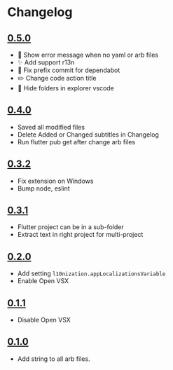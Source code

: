 # Changelog

## [0.5.0]

- 🥅 Show error message when no yaml or arb files
- ✨ Add support r13n
- 💚 Fix prefix commit for dependabot
- ✏️ Change code action title
- 🔧 Hide folders in explorer vscode

## [0.4.0]

- Saved all modified files
- Delete Added or Changed subtitles in Changelog
- Run flutter pub get after change arb files

## [0.3.2]

- Fix extension on Windows
- Bump node, eslint

## [0.3.1]

- Flutter project can be in a sub-folder
- Extract text in right project for multi-project

## [0.2.0]

- Add setting `l10nization.appLocalizationsVariable`
- Enable Open VSX

## [0.1.1]

- Disable Open VSX

## [0.1.0]

- Add string to all arb files.

[0.5.0]: https://github.com/lsaudon/l10nization/releases/tag/release-0.5.0
[0.4.0]: https://github.com/lsaudon/l10nization/releases/tag/release-0.4.0
[0.3.2]: https://github.com/lsaudon/l10nization/releases/tag/release-0.3.2
[0.3.1]: https://github.com/lsaudon/l10nization/releases/tag/release-0.3.1
[0.2.0]: https://github.com/lsaudon/l10nization/releases/tag/release-0.2.0
[0.1.1]: https://github.com/lsaudon/l10nization/releases/tag/release-0.1.1
[0.1.0]: https://github.com/lsaudon/l10nization/releases/tag/release-0.1.0
